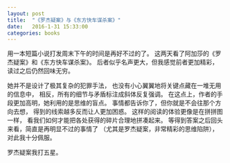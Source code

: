 ```yaml
---
layout: post
title:  "《罗杰疑案》与《东方快车谋杀案》"
date:   2016-1-31 15:33:00
categories: books
---
```


用一本短篇小说打发周末下午的时间是再好不过的了。
这两天看了阿加莎的《罗杰疑案》和《东方快车谋杀案》。
后者似乎名声更大，但我感觉前者更加精彩，
读过之后仍然回味无穷。

她并不是设计了极其复杂的犯罪手法，
也没有小心翼翼地将关键点藏在一堆无用的信息中，
相反，所有的细节与矛盾标注成斜体反复强调。
在这点上，作者的手段更加高明，她利用的是思维的盲点。
事情都告诉你了，但你就是不会往那个方向去想，
得到的线索越多反而让人更加困惑。
这样的阅读的体验更像是在拼拼图一样，
看我们如何才能把各处获得的碎片合理地拼凑起来。
等得到答案之后回头来看，简直是再明显不过的事情了
（尤其是罗杰疑案，非常精彩的思维陷阱），
对此我十分佩服。

罗杰疑案我打五星。

